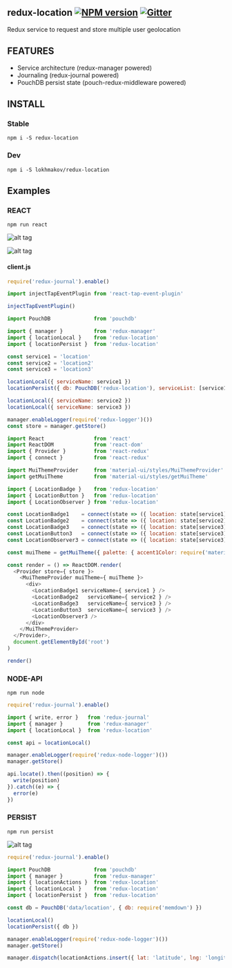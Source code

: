 ## redux-location [![NPM version][npm-image]][npm-url] [![Gitter][gitter-image]][gitter-url]
Redux service to request and store multiple user geolocation

## FEATURES
* Service architecture (redux-manager powered)
* Journaling (redux-journal powered)
* PouchDB persist state (pouch-redux-middleware powered)

## INSTALL
### Stable
`npm i -S redux-location`
### Dev
`npm i -S lokhmakov/redux-location`

## Examples
### REACT
`npm run react`

![alt tag](https://raw.githubusercontent.com/lokhmakov/redux-location/master/docs/redux-location%20react%20scene%201.gif)

![alt tag](https://raw.githubusercontent.com/lokhmakov/redux-location/master/docs/redux-location%20react%20scene%202.gif)

#### client.js
```js
require('redux-journal').enable()

import injectTapEventPlugin from 'react-tap-event-plugin'

injectTapEventPlugin()

import PouchDB              from 'pouchdb'

import { manager }          from 'redux-manager'
import { locationLocal }    from 'redux-location'
import { locationPersist }  from 'redux-location'

const service1 = 'location'
const service2 = 'location2'
const service3 = 'location3'

locationLocal({ serviceName: service1 })
locationPersist({ db: PouchDB('redux-location'), serviceList: [service1] })

locationLocal({ serviceName: service2 })
locationLocal({ serviceName: service3 })

manager.enableLogger(require('redux-logger')())
const store = manager.getStore()

import React                from 'react'
import ReactDOM             from 'react-dom'
import { Provider }         from 'react-redux'
import { connect }          from 'react-redux'

import MuiThemeProvider     from 'material-ui/styles/MuiThemeProvider'
import getMuiTheme          from 'material-ui/styles/getMuiTheme'

import { LocationBadge }    from 'redux-location'
import { LocationButton }   from 'redux-location'
import { LocationObserver } from 'redux-location'

const LocationBadge1    = connect(state => ({ location: state[service1] }))(LocationBadge)
const LocationBadge2    = connect(state => ({ location: state[service2] }))(LocationBadge)
const LocationBadge3    = connect(state => ({ location: state[service3] }))(LocationBadge)
const LocationButton3   = connect(state => ({ location: state[service3] }))(LocationButton)
const LocationObserver3 = connect(state => ({ location: state[service3] }))(LocationObserver)

const muiTheme = getMuiTheme({ palette: { accent1Color: require('material-ui/styles/colors').deepOrange500 }})

const render = () => ReactDOM.render(
  <Provider store={ store }>
    <MuiThemeProvider muiTheme={ muiTheme }>
      <div>
        <LocationBadge1 serviceName={ service1 } />
        <LocationBadge2   serviceName={ service2 } />
        <LocationBadge3   serviceName={ service3 } />
        <LocationButton3  serviceName={ service3 } />
        <LocationObserver3 />
      </div>
    </MuiThemeProvider>
  </Provider>,
  document.getElementById('root')
)

render()

```

### NODE-API
`npm run node`

```js
require('redux-journal').enable()

import { write, error }   from 'redux-journal'
import { manager }        from 'redux-manager'
import { locationLocal }  from 'redux-location'

const api = locationLocal()

manager.enableLogger(require('redux-node-logger')())
manager.getStore()

api.locate().then((position) => {
  write(position)
}).catch((e) => {
  error(e)
})
```

### PERSIST
`npm run persist`

![alt tag](https://raw.githubusercontent.com/lokhmakov/redux-location/master/docs/redux-location%20node-persist%20scene%201.gif)

```js
require('redux-journal').enable()

import PouchDB              from 'pouchdb'
import { manager }          from 'redux-manager'
import { locationActions }  from 'redux-location'
import { locationLocal }    from 'redux-location'
import { locationPersist }  from 'redux-location'

const db = PouchDB('data/location', { db: require('memdown') })

locationLocal()
locationPersist({ db })

manager.enableLogger(require('redux-node-logger')())
manager.getStore()

manager.dispatch(locationActions.insert({ lat: 'latitude', lng: 'longitude' }), 'location')
```

[npm-url]: https://npmjs.org/package/redux-location
[npm-image]: https://img.shields.io/npm/v/redux-location.svg?style=flat

[gitter-url]: https://gitter.im/lokhmakov/redux-manager?utm_source=badge&utm_medium=badge&utm_campaign=pr-badge&utm_content=badge
[gitter-image]: https://badges.gitter.im/Join%20Chat.svg
